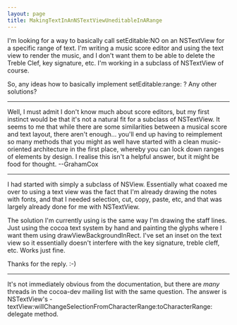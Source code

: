 ```yaml
---
layout: page
title: MakingTextInAnNSTextViewUneditableInARange
---
```


I'm looking for a way to basically call setEditable:NO on an NSTextView for a specific range of text.  I'm writing a music score editor and using the text view to render the music, and I don't want them to be able to delete the Treble Clef, key signature, etc.  I'm working in a subclass of NSTextView of course.

So, any ideas how to basically implement setEditable:range: ?  Any other solutions?

----

Well, I must admit I don't know much about score editors, but my first instinct would be that it's not a natural fit for a subclass of NSTextView. It seems to me that while there are some similarities between a musical score and text layout, there aren't enough... you'll end up having to reimplement so many methods that you might as well have started with a clean music-oriented architecture in the first place, whereby you can lock down ranges of elements by design. I realise this isn't a helpful answer, but it might be food for thought. --GrahamCox

----

I had started with simply a subclass of NSView.  Essentially what coaxed me over to using a text view was the fact that I'm already drawing the notes with fonts, and that I needed selection, cut, copy, paste, etc, and that was largely already done for me with NSTextView.

The solution I'm currently using is the same way I'm drawing the staff lines.  Just using the cocoa text system by hand and painting the glyphs where I want them using drawViewBackgroundInRect.  I've set an inset on the text view so it essentially doesn't interfere with the key signature, treble cleff, etc.  Works just fine.

Thanks for the reply. :-)

----

It's not immediately obvious from the documentation, but there are *many* threads in the cocoa-dev mailing list with the same question. The answer is NSTextView's -textView:willChangeSelectionFromCharacterRange:toCharacterRange: delegate method.

